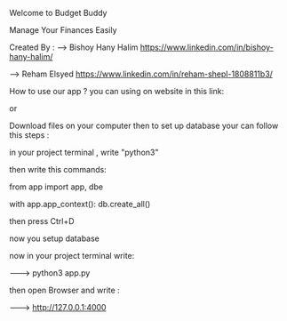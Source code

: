 Welcome to Budget Buddy

Manage Your Finances Easily

Created By :
--> Bishoy Hany Halim  <https://www.linkedin.com/in/bishoy-hany-halim/>

--> Reham Elsyed  <https://www.linkedin.com/in/reham-shepl-1808811b3/>





How to use our app ?
you can using on website in this link: 

or 

Download files on your computer
then to set up database your can follow this steps :

in your project terminal , write "python3"

then write this commands:


from app import app, dbe

with app.app_context():
    db.create_all()

then press Ctrl+D

now you setup database

now in your project terminal write:

--->  python3 app.py

then open Browser and write :

---> http://127.0.0.1:4000